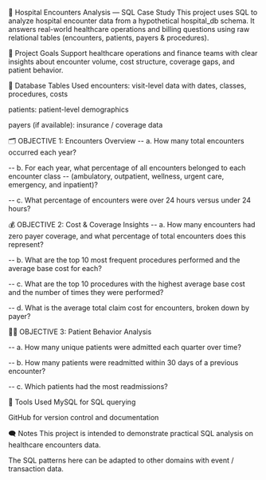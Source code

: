 🏥 Hospital Encounters Analysis — SQL Case Study
This project uses SQL to analyze hospital encounter data from a hypothetical hospital_db schema. It answers real-world healthcare operations and billing questions using raw relational tables (encounters, patients, payers & procedures).

🎯 Project Goals
Support healthcare operations and finance teams with clear insights about encounter volume, cost structure, coverage gaps, and patient behavior.

📌 Database Tables Used
encounters: visit-level data with dates, classes, procedures, costs

patients: patient-level demographics

payers (if available): insurance / coverage data

🗂️ OBJECTIVE 1: Encounters Overview
-- a. How many total encounters occurred each year?

-- b. For each year, what percentage of all encounters belonged to each encounter class
-- (ambulatory, outpatient, wellness, urgent care, emergency, and inpatient)?

-- c. What percentage of encounters were over 24 hours versus under 24 hours?


💰 OBJECTIVE 2: Cost & Coverage Insights
-- a. How many encounters had zero payer coverage, and what percentage of total encounters does this represent?

-- b. What are the top 10 most frequent procedures performed and the average base cost for each?

-- c. What are the top 10 procedures with the highest average base cost and the number of times they were performed?

-- d. What is the average total claim cost for encounters, broken down by payer?

🧑‍⚕️ OBJECTIVE 3: Patient Behavior Analysis

-- a. How many unique patients were admitted each quarter over time?

-- b. How many patients were readmitted within 30 days of a previous encounter?

-- c. Which patients had the most readmissions?



🧩 Tools Used
MySQL for SQL querying

GitHub for version control and documentation

🗨️ Notes
This project is intended to demonstrate practical SQL analysis on healthcare encounters data.

The SQL patterns here can be adapted to other domains with event / transaction data.

